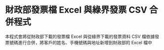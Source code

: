# 財政部發票檔 Excel 與綠界發票 CSV 合併程式

本程式會將從財政部下載的發票檔 Excel 與從綠界下載的發票資料 CSV 檔依據發票號碼進行合併，將客戶的姓名、手機號碼與地址新增到財政部的 Excel 檔中

